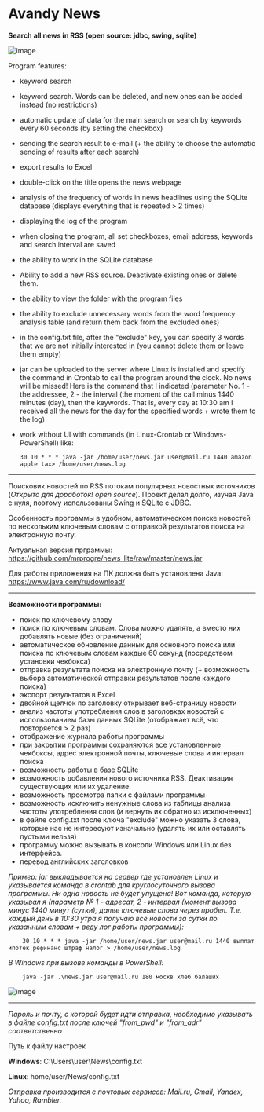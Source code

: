 # Avandy News

**Search all news in RSS (open source: jdbc, swing, sqlite)**

![image](https://user-images.githubusercontent.com/45883640/188739312-ce9d376a-6b6a-48a1-8774-68771f99ef0c.png)


Program features:
- keyword search
- keyword search. Words can be deleted, and new ones can be added instead (no restrictions)
- automatic update of data for the main search or search by keywords every 60 seconds (by setting the checkbox)
- sending the search result to e-mail (+ the ability to choose the automatic sending of results after each search)
- export results to Excel
- double-click on the title opens the news webpage
- analysis of the frequency of words in news headlines using the SQLite database (displays everything that is repeated > 2 times)
- displaying the log of the program
- when closing the program, all set checkboxes, email address, keywords and search interval are saved
- the ability to work in the SQLite database
- Ability to add a new RSS source. Deactivate existing ones or delete them.
- the ability to view the folder with the program files
- the ability to exclude unnecessary words from the word frequency analysis table (and return them back from the excluded ones)
- in the config.txt file, after the "exclude" key, you can specify 3 words that we are not initially interested in (you cannot delete them or leave them empty)
- jar can be uploaded to the server where Linux is installed and specify the command in Сrontab to call the program around the clock. No news will be missed! Here is the command that I indicated (parameter No. 1 - the addressee, 2 - the interval (the moment of the call minus 1440 minutes (day), then the keywords. That is, every day at 10:30 am I received all the news for the day for the specified words + wrote them to the log)
- work without UI with commands (in Linux-Crontab or Windows-PowerShell) like:

      30 10 * * * java -jar /home/user/news.jar user@mail.ru 1440 amazon apple tax> /home/user/news.log


----
Поисковик новостей по RSS потокам популярных новостных источников (*Открыто для доработок! open source*).
Проект делал долго, изучая Java с нуля, поэтому использованы Swing и SQLite с JDBC.

Особенность программы в удобном, автоматическом поиске новостей по нескольким ключевым словам с отправкой результатов поиска на электронную почту.

Актуальная версия прграммы: https://github.com/mrprogre/news_lite/raw/master/news.jar

Для работы приложения на ПК должна быть установлена Java: https://www.java.com/ru/download/

----
**Возможности программы:**
- поиск по ключевому слову
- поиск по ключевым словам. Слова можно удалять, а вместо них добавлять новые (без ограничений)
- автоматическое обновление данных для основного поиска или поиска по ключевым словам каждые 60 секунд (посредством установки чекбокса)
- отправка результата поиска на электронную почту (+ возможность выбора автоматической отправки результатов после каждого поиска)
- экспорт результатов в Excel
- двойной щелчок по заголовку открывает веб-страницу новости
- анализ частоты употребления слов в заголовках новостей с использованием базы данных SQLite (отображает всё, что повторяется > 2 раз)
- отображение журнала работы программы
- при закрытии программы сохраняются все установленные чекбоксы, адрес электронной почты, ключевые слова и интервал поиска
- возможность работы в базе SQLite
- возможность добавления нового источника RSS. Деактивация существующих или их удаление.
- возможность просмотра папки с файлами программы
- возможность исключить ненужные слова из таблицы анализа частоты употребления слов (и вернуть их обратно из исключенных)
- в файле config.txt после ключа "exclude" можно указать 3 слова, которые нас не интересуют изначально (удалять их или оставлять пустыми нельзя)
- программу можно вызывать в консоли Windows или Linux без интерфейса. 
- перевод английских заголовков

*Пример: jar выкладывается на сервер где установлен Linux и указывается команда в crontab для круглосуточного вызова программы. Ни одна новость не будет упущена! Вот команда, которую указывал я (параметр № 1 - адресат, 2 - интервал (момент вызова минус 1440 минут (сутки), далее ключевые слова через пробел. Т.е. каждый день в 10:30 утра я получаю все новости за сутки по указанным словам + веду лог работы программы):*

        30 10 * * * java -jar /home/user/news.jar user@mail.ru 1440 выплат ипотек рефинанс штраф налог > /home/user/news.log

*В Windows при вызове команды в PowerShell:*

        java -jar .\news.jar user@mail.ru 180 москв хлеб балаших
        
![image](https://user-images.githubusercontent.com/45883640/188851087-8cdc2147-59f9-4d1e-8a3d-242adb972f41.png)

----
*Пароль и почту, с которой будет идти отправка, необходимо указывать в файле config.txt после ключей "from_pwd" и "from_adr" соответственно*

Путь к файлу настроек 

**Windows**: C:\Users\user\News\config.txt

**Linux**: home/user/News/config.txt

*Отправка производится с почтовых сервисов: Mail.ru, Gmail, Yandex, Yahoo, Rambler.*

